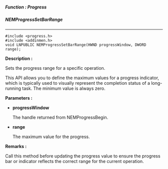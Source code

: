 ##### Function : Progress
##### NEMProgressSetBarRange

---
```
#include <progress.h>
#include <addinmen.h>
void LNPUBLIC NEMProgressSetBarRange(HWND progressWindow, DWORD range);
```
**Description :**

Sets the progress range for a specific operation.

This API allows you to define the maximum values for a progress indicator, which is typically used to visually represent the completion status of a long-running task.  The minimum value is always zero.

**Parameters :**

- **progressWindow**  

    The handle returned from NEMProgressBegin.

- **range**  

    The maximum value for the progress.

**Remarks :**

Call this method before updating the progress value to ensure the progress bar or indicator reflects the correct range for the current operation.

